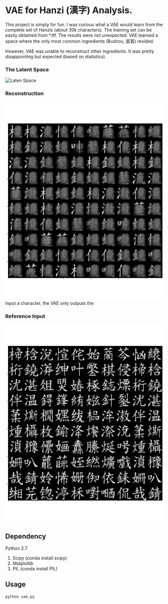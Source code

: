 # VAE for Hanzi (漢字) Analysis.
This project is simply for fun. 
I was curious what a VAE would learn from the complete set of 
Hanzis (about 30k characters).
The training set can be easily obtained from *.ttf.
The results were not unexpected: VAE learned a space where the 
only most common ingredients (Bushou, 部首) resided.

However, VAE was unable to reconstruct other ingredients.
It was pretty disappointing but expected (based on statistics).

### The Latent Space
![Laten Space](vae.png)

### Reconstruction
![reconstuction](vae_reconst.png)
Input a character, the VAE only outputs the 

### Reference Input
![original input](vae_original.png)


## Dependency
Python 2.7
1. Scipy (conda install scipy)
2. Matplotlib
3. PIL (conda install PIL)

## Usage
```bash
python vae.py
```
